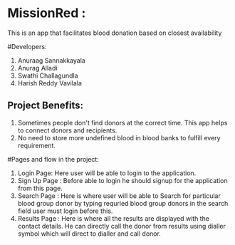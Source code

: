 # MissionRed :
This is an app that facilitates blood donation based on closest availability

#Developers:
1. Anuraag Sannakkayala
2. Anurag Alladi
3. Swathi Challagundla
4. Harish Reddy Vavilala


## Project Benefits:
1. Sometimes people don't find donors at the correct time. This app helps to connect donors and recipients.
2. No need to store more undefined blood in blood banks to fulfill every requirement.



#Pages and flow in the project:

1. Login Page: Here user will be able to login to the application.
2. Sign Up Page : Before able to login he should signup for the application from this page.
3. Search  Page : Here is where user will be able to Search for particular blood group donor by typing requried blood group donors in the                         search field user must login before this.
4. Results Page : Here is where all the results are displayed with the contact details. He can directly call the donor from results using                         dialler symbol which will direct to dialler and call donor.